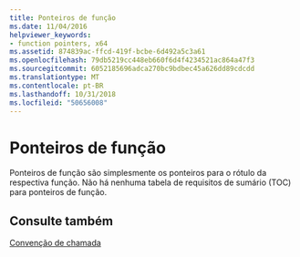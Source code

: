 ```yaml
---
title: Ponteiros de função
ms.date: 11/04/2016
helpviewer_keywords:
- function pointers, x64
ms.assetid: 874839ac-ffcd-419f-bcbe-6d492a5c3a61
ms.openlocfilehash: 79db5219cc448eb660f6d4f4234521ac864a47f3
ms.sourcegitcommit: 6052185696adca270bc9bdbec45a626dd89cdcdd
ms.translationtype: MT
ms.contentlocale: pt-BR
ms.lasthandoff: 10/31/2018
ms.locfileid: "50656008"
---
```

# <a name="function-pointers"></a>Ponteiros de função

Ponteiros de função são simplesmente os ponteiros para o rótulo da respectiva função. Não há nenhuma tabela de requisitos de sumário (TOC) para ponteiros de função.

## <a name="see-also"></a>Consulte também

[Convenção de chamada](../build/calling-convention.md)